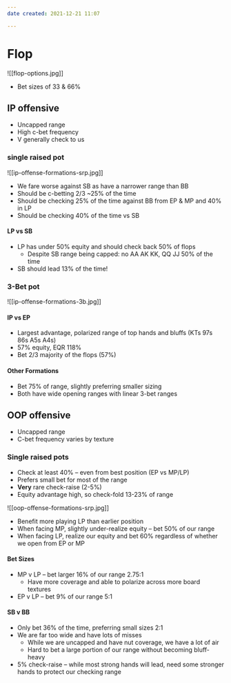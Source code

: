 ```yaml
---
date created: 2021-12-21 11:07

---
```


# Flop

![[flop-options.jpg]]

- Bet sizes of 33 & 66%

## IP offensive

- Uncapped range
- High c-bet frequency
- V generally check to us

### single raised pot

![[ip-offense-formations-srp.jpg]]

- We fare worse against SB as have a narrower range than BB
- Should be c-betting 2/3 ~25% of the time
- Should be checking 25% of the time against BB from EP & MP and 40% in LP
- Should be checking 40% of the time vs SB

#### LP vs SB

- LP has under 50% equity and should check back 50% of flops
  - Despite SB range being capped: no AA AK KK, QQ JJ 50% of the time
- SB should lead 13% of the time!

### 3-Bet pot

![[ip-offense-formations-3b.jpg]]

#### IP vs EP

- Largest advantage, polarized range of top hands and bluffs (KTs 97s 86s A5s A4s)
- 57% equity, EQR 118%
- Bet 2/3 majority of the flops (57%)

#### Other Formations

- Bet 75% of range, slightly preferring smaller sizing
- Both have wide opening ranges with linear 3-bet ranges

## OOP offensive

- Uncapped range
- C-bet frequency varies by texture

### Single raised pots

- Check at least 40% – even from best position (EP vs MP/LP)
- Prefers small bet for most of the range
- **Very** rare check-raise (2-5%)
- Equity advantage high, so check-fold 13-23% of range

![[oop-offense-formations-srp.jpg]]

- Benefit more playing LP than earlier position
- When facing MP, slightly under-realize equity – bet 50% of our range
- When facing LP, realize our equity and bet 60% regardless of whether we open from EP or MP

#### Bet Sizes

- MP v LP – bet larger 16% of our range 2.75:1
	- Have more coverage and able to polarize across more board textures
- EP v LP – bet 9% of our range 5:1

#### SB v BB

- Only bet 36% of the time, preferring small sizes 2:1
- We are far too wide and have lots of misses
	- While we are uncapped and have nut coverage, we have a lot of air
	- Hard to bet a large portion of our range without becoming bluff-heavy
- 5% check-raise – while most strong hands will lead, need some stronger hands to protect our checking range